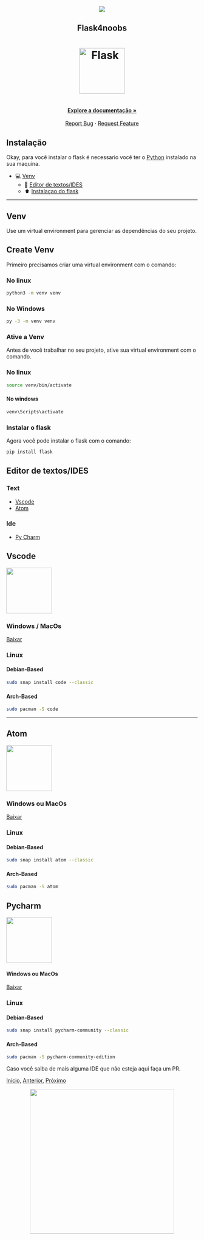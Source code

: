 
<p align="center">
  <a href="https://github.com/he4rt/4noobs" target="_blank">
    <img src="../4noobsAssets/header_4noobs.svg">
  </a>
</p>

<p align="center">
  <h2 align="center">Flask4noobs</h2>
  <h1 align="center"><img src="https://flask.palletsprojects.com/en/1.1.x/_static/flask-icon.png" alt="Flask" width="120"></h1>
  <p align="center">
    <br />
    <a href="../README.md"><strong>Explore a documentação »</strong></a>
    <br />
    <br />
    <a href="https://github.com/freazesss/flask4noobs/issues/new">Report Bug</a>
    ·
    <a href="../README.md#como-contribuir">Request Feature</a>
  </p>
</p>

## Instalação

Okay, para você instalar o flask é necessario você ter o [Python](https://www.python.org/) instalado na sua maquina.

- 💻 [Venv](#venv)
  - 📝 [Editor de textos/IDES](#editor-de-textos/IDES)
  - ⬆️ [Instalaçao do flask](#instalar-o-flask)

-----

## Venv

Use um virtual environment para gerenciar as dependências do seu projeto.

## Create Venv

Primeiro precisamos criar uma virtual environment com o comando:

### No linux

```sh
python3 -m venv venv
```

### No Windows

```sh
py -3 -m venv venv
```

### Ative a Venv

Antes de você trabalhar no seu projeto, ative sua virtual environment com o comando.

### No linux

```sh
source venv/bin/activate
```

#### No windows

```sh
venv\Scripts\activate
```

### Instalar o flask

Agora você pode instalar o flask com o comando:

```sh
pip install flask
```

## Editor de textos/IDES

### Text

- [Vscode](#vscode)
- [Atom](#atom)

### Ide

- [Py Charm](#pycharm)

## Vscode

<img src='https://upload.wikimedia.org/wikipedia/commons/thumb/9/9a/Visual_Studio_Code_1.35_icon.svg/480px-Visual_Studio_Code_1.35_icon.svg.png' width=120>

### Windows / MacOs

[Baixar](https://code.visualstudio.com/download)

### Linux

#### Debian-Based

```sh
sudo snap install code --classic
```

#### Arch-Based

```sh
sudo pacman -S code
```

-----

## Atom

<img src='https://upload.wikimedia.org/wikipedia/commons/thumb/8/80/Atom_editor_logo.svg/838px-Atom_editor_logo.svg.png' width=120>

### Windows ou MacOs

[Baixar](https://atom.io/)

### Linux

#### Debian-Based

```sh
sudo snap install atom --classic
```

#### Arch-Based

```sh
sudo pacman -S atom
```

## Pycharm

<img src='https://d3nmt5vlzunoa1.cloudfront.net/pycharm/files/2015/12/PyCharm_400x400_Twitter_logo_white.png' width=120>

#### Windows ou MacOs

[Baixar](https://www.jetbrains.com/pt-br/pycharm/)

### Linux

#### Debian-Based

```sh
sudo snap install pycharm-community --classic
```

#### Arch-Based

```sh
sudo pacman -S pycharm-community-edition
```

Caso você saiba de mais alguma IDE que não esteja aqui faça um PR.

[Início](../README.md), [Anterior](./1-Historia.md), [Próximo](./3-Comeco.md)


<p align="center">
  <a href="https://github.com/he4rt/4noobs" target="_blank">
    <img src="../4noobsAssets/footer_4noobs.svg" width="380">
  </a>
</p>